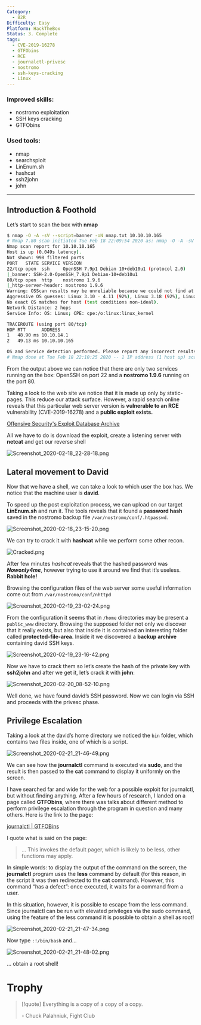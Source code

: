 ```yaml
---
Category:
  - B2R
Difficulty: Easy
Platform: HackTheBox
Status: 3. Complete
tags:
  - CVE-2019-16278
  - GTFObins
  - RCE
  - journalctl-privesc
  - nostromo
  - ssh-keys-cracking
  - Linux
---
```

### Improved skills:

- nostromo exploitation
- SSH keys cracking
- GTFObins

### Used tools:

- nmap
- searchsploit
- LinEnum.sh
- hashcat
- ssh2john
- john

---

## Introduction & Foothold

Let’s start to scan the box with **nmap**

```bash
$ nmap -O -A -sV --script=banner -oN nmap.txt 10.10.10.165
# Nmap 7.80 scan initiated Tue Feb 18 22:09:54 2020 as: nmap -O -A -sV --script=banner -oN nmap.txt 10.10.10.165
Nmap scan report for 10.10.10.165
Host is up (0.049s latency).
Not shown: 998 filtered ports
PORT   STATE SERVICE VERSION
22/tcp open  ssh     OpenSSH 7.9p1 Debian 10+deb10u1 (protocol 2.0)
|_banner: SSH-2.0-OpenSSH_7.9p1 Debian-10+deb10u1
80/tcp open  http    nostromo 1.9.6
|_http-server-header: nostromo 1.9.6
Warning: OSScan results may be unreliable because we could not find at least 1 open and 1 closed port
Aggressive OS guesses: Linux 3.10 - 4.11 (92%), Linux 3.18 (92%), Linux 3.2 - 4.9 (92%), Crestron XPanel control system (90%), Linux 3.16 (89%), ASUS RT-N56U WAP (Linux 3.4) (87%), Linux 3.1 (87%), Linux 3.2 (87%), HP P2000 G3 NAS device (87%), AXIS 210A or 211 Network Camera (Linux 2.6.17) (87%)
No exact OS matches for host (test conditions non-ideal).
Network Distance: 2 hops
Service Info: OS: Linux; CPE: cpe:/o:linux:linux_kernel

TRACEROUTE (using port 80/tcp)
HOP RTT      ADDRESS
1   48.90 ms 10.10.14.1
2   49.13 ms 10.10.10.165

OS and Service detection performed. Please report any incorrect results at [URL]https://nmap.org/submit/[/URL] .
# Nmap done at Tue Feb 18 22:10:25 2020 -- 1 IP address (1 host up) scanned in 31.98 seconds
```

From the output above we can notice that there are only two services running on the box: OpenSSH on port 22 and a **nostromo 1.9.6** running on the port 80.

Taking a look to the web site we notice that it is made up only by static-pages. This reduce our attack surface. However, a rapid search online reveals that this particular web server version is **vulnerable to an RCE** vulnerability (CVE-2019-16278) and a **public exploit exists.**

[Offensive Security's Exploit Database Archive](https://www.exploit-db.com/exploits/47837)

All we have to do is download the exploit, create a listening server with **netcat** and get our reverse shell

![Screenshot_2020-02-18_22-28-18.png](../../zzz_res/attachments/Screenshot_2020-02-18_22-28-18.png)

## Lateral movement to David

Now that we have a shell, we can take a look to which user the box has. We notice that the machine user is **david**.

To speed up the post exploitation process, we can upload on our target **LinEnum.sh** and run it. The tools reveals that it found a **password hash** saved in the nostromo backup file `/var/nostromo/conf/.htpasswd`.

![Screenshot_2020-02-18_23-15-20.png](../../zzz_res/attachments/Screenshot_2020-02-18_23-15-20.png)

We can try to crack it with **hashcat** while we perform some other recon.

![Cracked.png](../../zzz_res/attachments/Cracked.png)

After few minutes *hashcat* reveals that the hashed password was ***Nowonly4me***, however trying to use it around we find that it’s useless. **Rabbit hole!**

Browsing the configuration files of the web server some useful information come out from `/var/nostromo/conf/nhttpd`

![Screenshot_2020-02-19_23-02-24.png](../../zzz_res/attachments/Screenshot_2020-02-19_23-02-24.png)

From the configuration it seems that in `/home` directories may be present a `public_www` directory. Browsing the supposed folder not only we discover that it really exists, but also that inside it is contained an interesting folder called **protected-file-area**. Inside it we discovered a **backup archive** containing david SSH keys.

![Screenshot_2020-02-19_23-16-42.png](../../zzz_res/attachments/Screenshot_2020-02-19_23-16-42.png)

Now we have to crack them so let’s create the hash of the private key with **ssh2john** and after we get it, let’s crack it with **john**:

![Screenshot_2020-02-20_08-52-10.png](../../zzz_res/attachments/Screenshot_2020-02-20_08-52-10.png)

Well done, we have found david’s SSH password. Now we can login via SSH and proceeds with the privesc phase.

## Privilege Escalation

Taking a look at the david’s home directory we noticed the `bin` folder, which contains two files inside, one of which is a script.

![Screenshot_2020-02-21_21-46-49.png](../../zzz_res/attachments/Screenshot_2020-02-21_21-46-49.png)

We can see how the **journalctl** command is executed via **sudo**, and the result is then passed to the **cat** command to display it uniformly on the screen.

I have searched far and wide for the web for a possible exploit for journalctl, but without finding anything. After a few hours of research, I landed on a page called **GTFObins**, where there was talks about different method to perform privilege escalation through the program in question and many others. Here is the link to the page:

[journalctl | GTFOBins](https://gtfobins.github.io/gtfobins/journalctl/)

I quote what is said on the page:

> … This invokes the default pager, which is likely to be less, other functions may apply.

In simple words: to display the output of the command on the screen, the **journalctl** program uses the **less** command by default (for this reason, in the script it was then redirected to the **cat** command). However, this command “has a defect”: once executed, it waits for a command from a user.

In this situation, however, it is possible to escape from the less command. Since journalctl can be run with elevated privileges via the sudo command, using the feature of the less command it is possible to obtain a shell as root!

![Screenshot_2020-02-21_21-47-34.png](../../zzz_res/attachments/Screenshot_2020-02-21_21-47-34.png)

Now type `:!/bin/bash` and…

![Screenshot_2020-02-21_21-48-02.png](../../zzz_res/attachments/Screenshot_2020-02-21_21-48-02.png)

… obtain a root shell!

# Trophy

>[!quote]
>Everything is a copy of a copy of a copy.
>
>\- Chuck Palahniuk, Fight Club
